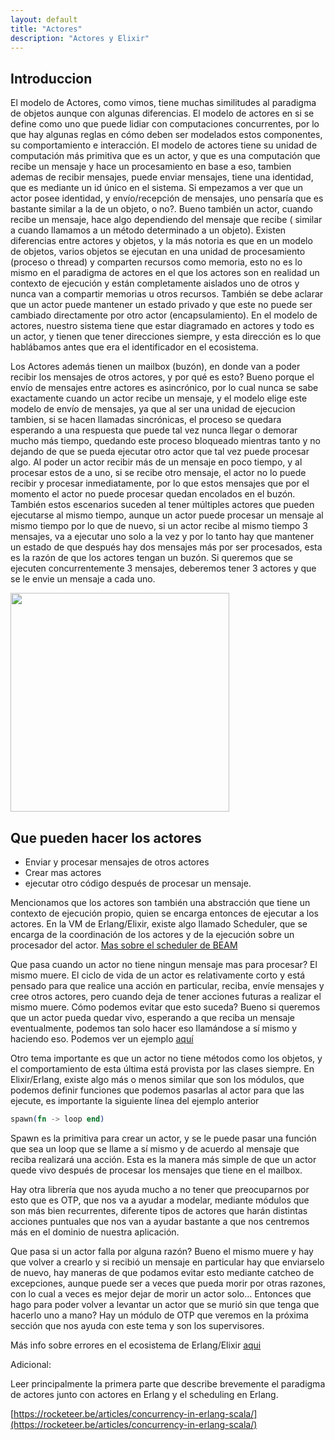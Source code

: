 ```yaml
---
layout: default
title: "Actores"
description: "Actores y Elixir"
---
```


## Introduccion

El modelo de Actores, como vimos, tiene muchas similitudes al paradigma de objetos aunque con algunas diferencias. El modelo de actores en si se define como uno que puede lidiar con computaciones concurrentes, por lo que hay algunas reglas en cómo deben ser modelados estos componentes, su comportamiento e interacción. 
El modelo de actores tiene su unidad de computación más primitiva que es un actor, y que es una computación que recibe un mensaje y hace un procesamiento en base a eso, tambien ademas de recibir mensajes, puede enviar mensajes, tiene una identidad, que es mediante un id único en el sistema. Si empezamos a ver que un actor posee identidad, y envío/recepción de mensajes, uno pensaría que es bastante similar a la de un objeto, o no?. Bueno también un actor, cuando recibe un mensaje, hace algo dependiendo del mensaje que recibe ( similar a cuando llamamos a un método determinado a un objeto). Existen diferencias entre actores y objetos, y la más notoria es que en un modelo de objetos, varios objetos se ejecutan en una unidad de procesamiento (proceso o thread) y comparten recursos como memoria, esto no es lo mismo en el paradigma de actores en el que los actores son en realidad un contexto de ejecución y están completamente aislados uno de otros y nunca van a compartir memorias u otros recursos. También se debe aclarar que un actor puede mantener un estado privado y que este no puede ser cambiado directamente por otro actor (encapsulamiento). En el modelo de actores, nuestro sistema tiene que estar diagramado en actores y todo es un actor, y tienen que tener direcciones siempre, y esta dirección es lo que hablábamos antes que era el identificador en el ecosistema. 

Los Actores además tienen un mailbox (buzón), en donde van a poder recibir los mensajes de otros actores, y por qué es esto? Bueno porque el envío de mensajes entre actores es asincrónico, por lo cual nunca se sabe exactamente cuando un actor recibe un mensaje, y el modelo elige este modelo de envío de mensajes, ya que al ser una unidad de ejecucion tambien, si se hacen llamadas sincrónicas, el proceso se quedara esperando a una respuesta que puede tal vez nunca llegar o demorar mucho más tiempo, quedando este proceso bloqueado mientras tanto y no dejando de que se pueda ejecutar otro actor que tal vez puede procesar algo. Al poder un actor recibir más de un mensaje en poco tiempo, y al procesar estos de a uno, si se recibe otro mensaje, el actor no lo puede recibir y procesar inmediatamente, por lo que estos mensajes que por el momento el actor no puede procesar quedan encolados en el buzón.
También estos escenarios suceden al tener múltiples actores que pueden ejecutarse al mismo tiempo, aunque un actor puede procesar un mensaje al mismo tiempo por lo que de nuevo, si un actor recibe al mismo tiempo 3 mensajes, va a ejecutar uno solo a la vez y por lo tanto hay que mantener un estado de que después hay dos mensajes más por ser procesados, esta es la razón de que los actores tengan un buzón. Si queremos que se ejecuten concurrentemente 3 mensajes, deberemos tener 3 actores y que se le envie un mensaje a cada uno. 

<img src="{{site.relative_url}}/images/actors.png" height="350" class='center'>


## Que pueden hacer los actores

- Enviar y procesar mensajes de otros actores
- Crear mas actores
- ejecutar otro código después de procesar un mensaje.

Mencionamos que los actores son también una abstracción que tiene un contexto de ejecución propio, quien se encarga entonces de ejecutar a los actores. En la VM de Erlang/Elixir, existe algo llamado Scheduler, que se encarga de la coordinación de los actores y de la ejecución sobre un procesador del actor. [Mas sobre el scheduler de BEAM](http://erlang.org/pipermail/erlang-questions/2001-April/003132.html)

Que pasa cuando un actor no tiene ningun mensaje mas para procesar? El mismo muere. El ciclo de vida de un actor es relativamente corto y está pensado para que realice una acción en particular, reciba, envíe mensajes y cree otros actores, pero cuando deja de tener acciones futuras a realizar el mismo muere. Cómo podemos evitar que esto suceda? Bueno si queremos que un actor pueda quedar vivo, esperando a que reciba un mensaje eventualmente, podemos tan solo hacer eso llamándose a sí mismo y haciendo eso. Podemos ver un ejemplo [aquí](https://github.com/arquitecturas-concurrentes/iasc-actors-intro-elixir/blob/master/elixir/intro_actors/lib/intro_actors.ex)

Otro tema importante es que un actor no tiene métodos como los objetos, y el comportamiento de esta última está provista por las clases siempre. En Elixir/Erlang, existe algo más o menos similar que son los módulos, que podemos definir funciones que podemos pasarlas al actor para que las ejecute, es importante la siguiente línea del ejemplo anterior

```elixir
spawn(fn -> loop end)
```

Spawn es la primitiva para crear un actor, y se le puede pasar una función que sea un loop que se llame a sí mismo y de acuerdo al mensaje que reciba realizará una acción. Esta es la manera más simple de que un actor quede vivo después de procesar los mensajes que tiene en el mailbox. 

Hay otra librería que nos ayuda mucho a no tener que preocuparnos por esto que es OTP, que nos va a ayudar a modelar, mediante módulos que son más bien recurrentes, diferente tipos de actores que harán distintas acciones puntuales que nos van a ayudar bastante a que nos centremos más en el dominio de nuestra aplicación.

Que pasa si un actor falla por alguna razón? Bueno el mismo muere y hay que volver a crearlo y si recibió un mensaje en particular hay que enviarselo de nuevo, hay maneras de que podamos evitar esto mediante catcheo de excepciones, aunque puede ser a veces que pueda morir por otras razones, con lo cual a veces es mejor dejar de morir un actor solo… Entonces que hago para poder volver a levantar un actor que se murió sin que tenga que hacerlo uno a mano? Hay un módulo de OTP que veremos en la próxima sección que nos ayuda con este tema y son los supervisores.

Más info sobre errores en el ecosistema de Erlang/Elixir [aqui](https://learnyousomeerlang.com/errors-and-exceptions#not-so-fast)


Adicional:

Leer principalmente la primera parte que describe brevemente el paradigma de actores junto con actores en Erlang y el scheduling en Erlang.

[https://rocketeer.be/articles/concurrency-in-erlang-scala/](https://rocketeer.be/articles/concurrency-in-erlang-scala/)
